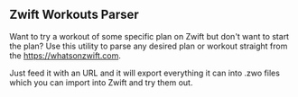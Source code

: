 Zwift Workouts Parser 
---------------------

Want to try a workout of some specific plan on Zwift but don't want to start the plan? Use this utility to parse any desired plan or workout straight from the https://whatsonzwift.com. 

Just feed it with an URL and it will export everything it can into .zwo files which you can import into Zwift and try them out. 
